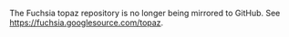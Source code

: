 The Fuchsia topaz repository is no longer being mirrored to GitHub.
See https://fuchsia.googlesource.com/topaz.
